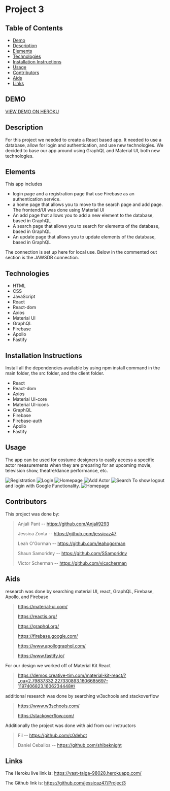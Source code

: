 # Project 3

## **Table of Contents** 

  - [Demo](#demo)
  - [Description](#description)
  - [Elements](#elements)
  - [Technologies](#technologies)
  - [Installation Instructions](#installation)
  - [Usage](#usage)
  - [Contributors](#contributors)
  - [Aids](#aids)
  - [Links](#links)

## **DEMO** 

[VIEW DEMO ON HEROKU](https://vast-taiga-98028.herokuapp.com/)

## **Description**
For this project we needed to create a React based app. It needed to use a database, allow for login and authentication, and use new technologies.
We decided to base our app around using GraphQL and Material UI, both new technologies. 

## **Elements**

This app includes 
* login page and a registration page that use Firebase as an authentication service.
* a home page that allows you to move to the search page and add page. The frontend/UI was done using Material UI
* An add page that allows you to add a new element to the database, based in GraphQL
* A search page that allows you to search for elements of the database, based in GraphQL
* An update page that allows you to update elements of the database, based in GraphQL

The connection is set up here for local use. Below in the commented out section is the JAWSDB connection.

## **Technologies**
* HTML
* CSS
* JavaScript
* React
* React-dom
* Axios
* Material UI
* GraphQL
* Firebase
* Apollo
* Fastify

## **Installation Instructions**
Install all the dependencies available by using npm install command in the main folder, the src folder, and the client folder.
* React
* React-dom
* Axios
* Material UI-core
* Material UI-icons
* GraphQL
* Firebase
* Firebase-auth
* Apollo
* Fastify


## **Usage**
The app can be used for costume designers to easily access a specific actor measurements when they are preparing for an upcoming movie, television show, theatre/dance performance, etc.

![Registration](img/registration.jpg)
![Login](img/Login.jpg)
![Homepage](img/Jsmith.jpg)
![Add Actor](img/add.jpg)
![Search](img/search.jpg)
To show logout and login with Google Functionality.
![Homepage](img/Home%20Page.jpg)

## **Contributors**
This project was done by:

> Anjali Pant -- https://github.com/Anjali9293
> 
> Jessica Zonta -- https://github.com/jessicaz47
> 
> Leah O'Gorman -- https://github.com/leahogorman
> 
> Shaun Samoridny -- https://github.com/SSamoridny
> 
> Victor Scherman -- https://github.com/vicscherman


## **Aids**
research was done by searching material UI, react, GraphQL, Firebase, Apollo, and Firebase

> https://material-ui.com/
> 
> https://reactjs.org/
> 
> https://graphql.org/
> 
> https://firebase.google.com/
> 
> https://www.apollographql.com/
> 
> https://www.fastify.io/


For our design we worked off of Material Kit React

> https://demos.creative-tim.com/material-kit-react/?_ga=2.79837332.227330893.1606685697-1197406823.1606234448#/


additional research was done by searching w3schools and stackoverflow

> https://www.w3schools.com/
> 
> https://stackoverflow.com/


Additionally the project was done with aid from our instructors

> Fil -- https://github.com/c0dehot
> 
> Daniel Ceballos -- https://github.com/shibeknight


## **Links**

The Heroku live link is: https://vast-taiga-98028.herokuapp.com/

The Github link is: https://github.com/jessicaz47/Project3
                

